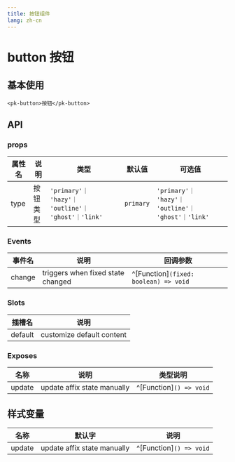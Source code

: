 ```yaml
---
title: 按钮组件
lang: zh-cn
---
```


# button 按钮

## 基本使用
```
<pk-button>按钮</pk-button>
```


## API

### props

| 属性名 | 说明     | 类型                                               | 默认值    | 可选值                                             |
| ------ | -------- | -------------------------------------------------- | --------- | -------------------------------------------------- |
| type   | 按钮类型 | `'primary'｜ 'hazy'｜ 'outline'｜ 'ghost'｜'link'` | `primary` | `'primary'｜ 'hazy'｜ 'outline'｜ 'ghost'｜'link'` |



### Events

| 事件名 | 说明                              | 回调参数                              |
| ------ | --------------------------------- | ------------------------------------- |
| change | triggers when fixed state changed | ^[Function]`(fixed: boolean) => void` |



### Slots

| 插槽名  | 说明                      |
| ------- | ------------------------- |
| default | customize default content |



### Exposes

| 名称   | 说明                        | 类型说明                |
| ------ | --------------------------- | ----------------------- |
| update | update affix state manually | ^[Function]`() => void` |



## 样式变量

| 名称   | 默认字                      | 说明                    |
| ------ | --------------------------- | ----------------------- |
| update | update affix state manually | ^[Function]`() => void` |